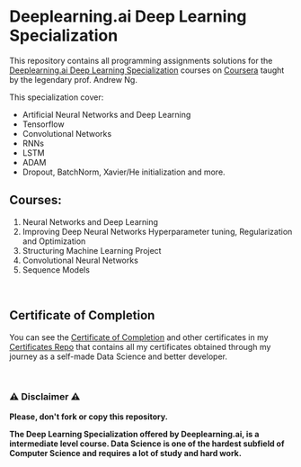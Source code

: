 # Deeplearning.ai Deep Learning Specialization
This repository contains all programming assignments solutions for the [Deeplearning.ai Deep Learning Specialization](https://www.coursera.org/specializations/deep-learning) courses on [Coursera](https://www.coursera.org) taught by the legendary prof. Andrew Ng.

This specialization cover:
- Artificial Neural Networks and Deep Learning
- Tensorflow
- Convolutional Networks
- RNNs
- LSTM
- ADAM
- Dropout, BatchNorm, Xavier/He initialization and more.

## Courses:
1. Neural Networks and Deep Learning
2. Improving Deep Neural Networks Hyperparameter tuning, Regularization and Optimization
3. Structuring Machine Learning Project
4. Convolutional Neural Networks
5. Sequence Models

<br/>

## Certificate of Completion
You can see the [Certificate of Completion](https://github.com/AlessandroCorradini/Certificates/blob/master/Coursera%20-%20Deep%20Learning%20Certification%20-%20Deeplearning.ai.pdf) and other certificates in my [Certificates Repo](https://github.com/AlessandroCorradini/Certificates) that contains all my certificates obtained through my journey as a self-made Data Science and better developer.

<br/>

### ⚠️ Disclaimer ⚠️
**Please, don't fork or copy this repository.**

**The Deep Learning Specialization offered by Deeplearning.ai, is a intermediate level course. Data Science is one of the hardest subfield of Computer Science and requires a lot of study and hard work.**

